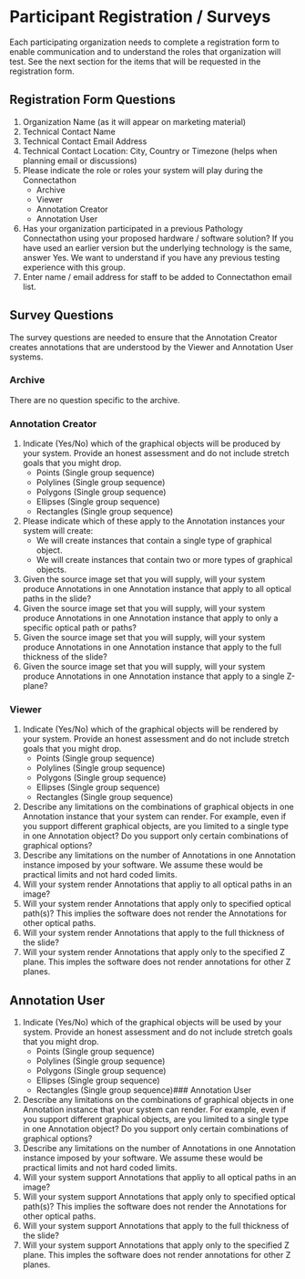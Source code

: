 # Participant Registration / Surveys

Each participating organization needs to complete a registration form to enable communication
and to understand the roles that organization will test. 
See the next section for the items that will be requested in the registration form.

## Registration Form Questions

1. Organization Name (as it will appear on marketing material)
2. Technical Contact Name
3. Technical Contact Email Address
4. Technical Contact Location: City, Country or Timezone (helps when planning email or discussions)
5. Please indicate the role or roles your system will play during the Connectathon
   - Archive
   - Viewer
   - Annotation Creator
   - Annotation User
6. Has your organization participated in a previous Pathology Connectathon using your proposed hardware / software solution? If you have used an earlier version but the underlying technology is the same, answer Yes. We want to understand if you have any previous testing experience with this group.
7. Enter name / email address for staff to be added to Connectathon email list.

## Survey Questions
The survey questions are needed to ensure that the Annotation Creator creates annotations that are understood by the Viewer and Annotation User systems.

### Archive
There are no question specific to the archive.

### Annotation Creator

1. Indicate (Yes/No) which of the graphical objects will be produced by your system. Provide an honest assessment and do not include stretch goals that you might drop.
   - Points (Single group sequence)
   - Polylines (Single group sequence)
   - Polygons (Single group sequence)
   - Ellipses (Single group sequence)
   - Rectangles (Single group sequence)
2. Please indicate which of these apply to the Annotation instances your system will create:
   - We will create instances that contain a single type of graphical object.
   - We will create instances that contain two or more types of graphical objects.
3. Given the source image set that you will supply, will your system produce Annotations in one Annotation instance that apply to all optical paths in the slide?
4. Given the source image set that you will supply, will your system produce Annotations in one Annotation instance that apply to only a specific optical path or paths?
5. Given the source image set that you will supply, will your system produce Annotations in one Annotation instance that apply to the full thickness of the slide?
6. Given the source image set that you will supply, will your system produce Annotations in one Annotation instance that apply to a single Z-plane?

### Viewer

1. Indicate (Yes/No) which of the graphical objects will be rendered by your system. Provide an honest assessment and do not include stretch goals that you might drop.
   - Points (Single group sequence)
   - Polylines (Single group sequence)
   - Polygons (Single group sequence)
   - Ellipses (Single group sequence)
   - Rectangles (Single group sequence)
2. Describe any limitations on the combinations of graphical objects in one Annotation instance that your system can render. For example, even if you support different graphical objects, are you limited to a single type in one Annotation object? Do you support only certain combinations of graphical options?
3. Describe any limitations on the number of Annotations in one Annotation instance imposed by your software. We assume these would be practical limits and not hard coded limits.
4. Will your system render Annotations that appliy to all optical paths in an image?
5. Will your system render Annotations that apply only to specified optical path(s)? This implies the software does not render the Annotations for other optical paths.
6. Will your system render Annotations that apply to the full thickness of the slide?
7. Will your system render Annotations that apply only to the specified Z plane. This imples the software does not render annotations for other Z planes.


## Annotation User

1. Indicate (Yes/No) which of the graphical objects will be used by your system. Provide an honest assessment and do not include stretch goals that you might drop.
   - Points (Single group sequence)
   - Polylines (Single group sequence)
   - Polygons (Single group sequence)
   - Ellipses (Single group sequence)
   - Rectangles (Single group sequence)### Annotation User
2. Describe any limitations on the combinations of graphical objects in one Annotation instance that your system can render. For example, even if you support different graphical objects, are you limited to a single type in one Annotation object? Do you support only certain combinations of graphical options?
3. Describe any limitations on the number of Annotations in one Annotation instance imposed by your software. We assume these would be practical limits and not hard coded limits.
4. Will your system support Annotations that appliy to all optical paths in an image?
5. Will your system support Annotations that apply only to specified optical path(s)? This implies the software does not render the Annotations for other optical paths.
6. Will your system support Annotations that apply to the full thickness of the slide?
7. Will your system support Annotations that apply only to the specified Z plane. This imples the software does not render annotations for other Z planes.

